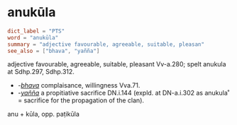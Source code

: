 # anukūla

``` toml
dict_label = "PTS"
word = "anukūla"
summary = "adjective favourable, agreeable, suitable, pleasan"
see_also = ["bhava", "yañña"]
```

adjective favourable, agreeable, suitable, pleasant Vv\-a.280; spelt anukula at Sdhp.297, Sdhp.312.

* *\-[bhava](bhava.md)* complaisance, willingness Vva.71.
* *\-[yañña](yañña.md)* a propitiative sacrifice DN.i.144 (expld. at DN\-a.i.302 as anukula˚ = sacrifice for the propagation of the clan).

anu \+ kūla, opp. paṭikūla

